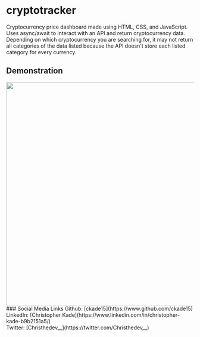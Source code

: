 # cryptotracker
Cryptocurrency price dashboard made using HTML, CSS, and JavaScript. Uses async/await to interact with an API and return cryptocurrency data. Depending on which cryptocurrency you are searching for, it may not return all categories of the data listed because the API doesn't store each listed category for every currency.
## Demonstration
<img src="https://media.giphy.com/media/UpCvZRiCIqJtVhgTko/giphy.gif" width="900px" height="600px" style="margin:0 auto;">
### Social Media Links
Github: [ckade15](https://www.github.com/ckade15) <br>
LinkedIn: [Christopher Kade](https://www.linkedin.com/in/christopher-kade-b9b2151a5/) <br>
Twitter: [Christhedev__](https://twitter.com/Christhedev__)
